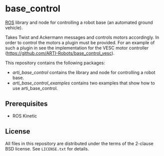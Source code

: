 # base_control

[ROS](http://wiki.ros.org/) library and node for controlling a robot base (an automated ground vehicle).

Takes Twist and Ackermann messages and controls motors accordingly. In order to control the motors a 
plugin must be provided. For an example of such a plugin in see the implementation for the VESC
motor controller (https://github.com/ARTI-Robots/base_control_vesc).

This repository contains the following packages:

- *arti_base_control* contains the library and node for controlling a robot base.
- *arti_base_control_examples* contains two examples that show how to use arti_base_control.

## Prerequisites

- ROS Kinetic

## License

All files in this repository are distributed under the terms of the 2-clause BSD license. See `LICENSE.txt` for
details.
